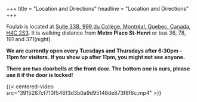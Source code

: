 +++
title = "Location and Directions"
headline = "Location and Directions"
+++

Foulab is located at [Suite 33B, 999 du Collège, Montréal, Quebec, Canada, H4C 2S3](https://www.google.com/maps/place/999+Rue+du+Coll%C3%A8ge,+Montr%C3%A9al,+QC+H4C+2S2,+Canada). It is walking distance from **Metro Place St-Henri** or bus 36, 78, 191 and 371(night).


**We are currently open every Tuesdays and Thursdays after 6:30pm - 11pm for visitors.**
**If you show up after 11pm, you might not see anyone.**

**There are two doorbells at the front door. The bottom one is ours, please use it if the door is locked!**

{{< centered-video src="3915267cf713f546f3d3b0a9d95148de873f8f6c.mp4" >}}
